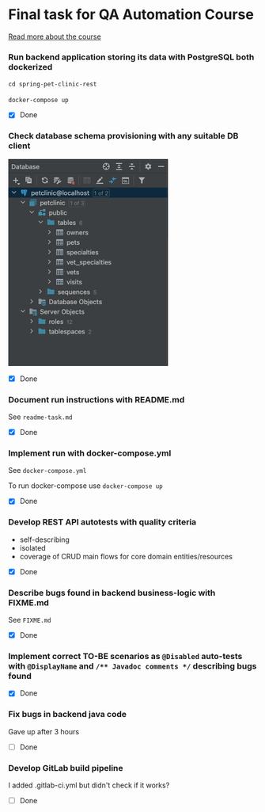 # Final task for QA Automation Course 

[Read more about the course](https://github.com/eugene-krivosheyev/qa-automation-java#readme)

### Run backend application storing its data with PostgreSQL both dockerized 
```
cd spring-pet-clinic-rest

docker-compose up
```

- [x] Done

### Check database schema provisioning with any suitable DB client

![alt text](database_overview.png)

- [x] Done

### Document run instructions with README.md

See `readme-task.md`

- [x] Done

### Implement run with docker-compose.yml

See `docker-compose.yml`

To run docker-compose use
```docker-compose up```

- [x] Done

### Develop REST API autotests with quality criteria

- self-describing
- isolated
- coverage of CRUD main flows for core domain entities/resources


- [x] Done

### Describe bugs found in backend business-logic with FIXME.md

See `FIXME.md`

- [x] Done

### Implement correct TO-BE scenarios as `@Disabled` auto-tests with `@DisplayName` and `/** Javadoc comments */` describing bugs found

- [x] Done

### Fix bugs in backend java code

Gave up after 3 hours

- [ ] Done

### Develop GitLab build pipeline

I added .gitlab-ci.yml but didn't check if it works? 

- [ ] Done
